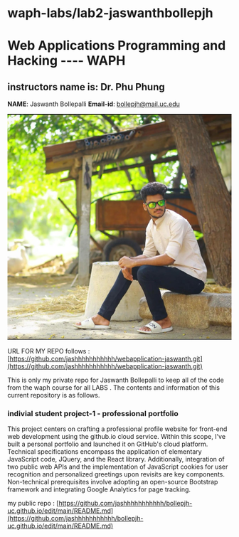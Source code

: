 # waph-labs/lab2-jaswanthbollepjh
# Web Applications Programming and Hacking ---- WAPH
## instructors name is: Dr. Phu Phung
**NAME**: Jaswanth Bollepalli
**Email-id**: bollepjh@mail.uc.edu 

![Jaswanth Bollepalli Headshot](images/jashheadshot.jpeg)

 URL FOR MY REPO follows : [https://github.com/jashhhhhhhhhhh/webapplication-jaswanth.git](https://github.com/jashhhhhhhhhhh/webapplication-jaswanth.git)

This is only my private repo for Jaswanth Bollepalli to keep all of the code from the waph course for all LABS . The contents and information of this current repository is as follows.

### indivial student project-1 - professional portfolio 
This project centers on crafting a professional profile website for front-end web development using the github.io cloud service. Within this scope, I've built a personal portfolio and launched it on GitHub's cloud platform. Technical specifications encompass the application of elementary JavaScript code, JQuery, and the React library. Additionally, integration of two public web APIs and the implementation of JavaScript cookies for user recognition and personalized greetings upon revisits are key components. Non-technical prerequisites involve adopting an open-source Bootstrap framework and integrating Google Analytics for page tracking.

my public repo : [https://github.com/jashhhhhhhhhhh/bollepjh-uc.github.io/edit/main/README.md](https://github.com/jashhhhhhhhhhh/bollepjh-uc.github.io/edit/main/README.md)






